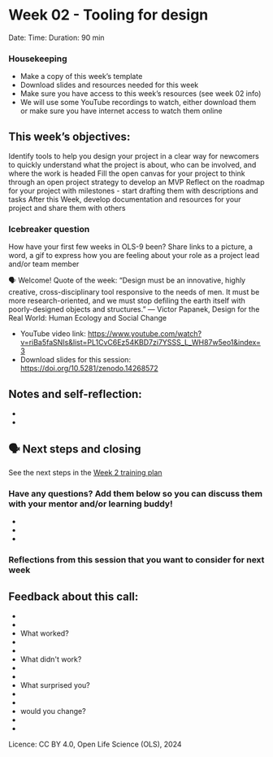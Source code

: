 # Week 02 - Tooling for design
Date:
Time:
Duration: 90 min

### Housekeeping 

* Make a copy of this week’s template 
* Download slides and resources needed for this week
* Make sure you have access to this week’s resources (see week 02 info)
* We will use some YouTube recordings to watch, either download them or make sure you have internet access to watch them online

## This week’s objectives:
Identify tools to help you design your project in a clear way for newcomers to quickly understand what the project is about, who can be involved, and where the work is headed
Fill the open canvas for your project to think through an open project strategy to develop an MVP
Reflect on the roadmap for your project with milestones - start drafting them with descriptions and tasks
After this Week, develop documentation and resources for your project and share them with others

### Icebreaker question
How have your first few weeks in OLS-9 been? Share links to a picture, a word, a gif to express how you are feeling about your role as a project lead and/or team member

🗣️ Welcome!
Quote of the week: “Design must be an innovative, highly creative, cross-disciplinary tool responsive to the needs of men. It must be more research-oriented, and we must stop defiling the earth itself with poorly-designed objects and structures.”
― Victor Papanek, Design for the Real World: Human Ecology and Social Change

* YouTube video link: https://www.youtube.com/watch?v=riBa5faSNIs&list=PL1CvC6Ez54KBD7zi7YSSS_L_WH87w5eo1&index=3 
* Download slides for this session: https://doi.org/10.5281/zenodo.14268572 

## Notes and self-reflection:
-
-
## 🗣️ Next steps and closing
See the next steps in the [Week 2 training plan](https://github.com/open-life-science/open-seeds-self-organised/blob/main/week-02/week-02-training-plan.md)


### Have any questions? Add them below so you can discuss them with your mentor and/or learning buddy!
-
-
-
### Reflections from this session that you want to consider for next week
Feedback about this call:
-
-
-
- What worked?
-
- 
- What didn't work?
- 
- 
- What surprised you?
-
-
- would you change?
-
-
Licence: CC BY 4.0, Open Life Science (OLS), 2024


